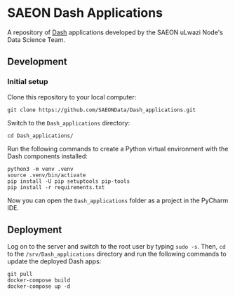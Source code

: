 # SAEON Dash Applications

A repository of [Dash](https://plotly.com/dash/) applications developed
by the SAEON uLwazi Node's Data Science Team.

## Development

### Initial setup
Clone this repository to your local computer:

    git clone https://github.com/SAEONData/Dash_applications.git

Switch to the `Dash_applications` directory:

    cd Dash_applications/

Run the following commands to create a Python virtual environment with
the Dash components installed:

    python3 -m venv .venv
    source .venv/bin/activate
    pip install -U pip setuptools pip-tools
    pip install -r requirements.txt

Now you can open the `Dash_applications` folder as a project in the PyCharm IDE.

## Deployment
Log on to the server and switch to the root user by typing `sudo -s`.
Then, `cd` to the `/srv/Dash_applications` directory and run the following
commands to update the deployed Dash apps:

    git pull
    docker-compose build
    docker-compose up -d
